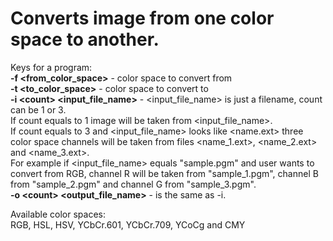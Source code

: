 # Converts image from one color space to another.
Keys for a program:\
**-f <from_color_space>** - color space to convert from\
**-t <to_color_space>** - color space to convert to\
**-i \<count\> \<input_file_name\>** - <input_file_name> is just a filename, count can be 1 or 3.\
If count equals to 1 image will be taken from <input_file_name>.\
If count equals to 3 and <input_file_name> looks like <name.ext> three color space channels will be taken from files <name_1.ext>, <name_2.ext> and <name_3.ext>.\
For example if <input_file_name> equals "sample.pgm" and user wants to convert from RGB, channel R will be taken from "sample_1.pgm", channel B from "sample_2.pgm" and channel G from "sample_3.pgm".\
**-o \<count\> \<output_file_name\>** - is the same as -i.

Available color spaces:\
RGB, HSL, HSV, YCbCr.601, YCbCr.709, YCoCg and CMY
